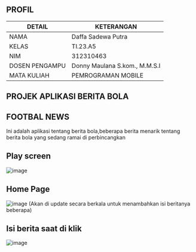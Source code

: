 ## PROFIL
| DETAIL    | KETERANGAN      |
| ----------- | --------------- |
| NAMA       | Daffa Sadewa Putra   |
| KELAS       | TI.23.A5        |
|NIM         | 312310463     |
|DOSEN PENGAMPU| Donny Maulana S.kom., M.M.S.I |
| MATA KULIAH | PEMROGRAMAN MOBILE |

## PROJEK APLIKASI BERITA BOLA 

## FOOTBAL NEWS

Ini adalah aplikasi tentang berita bola,beberapa berita menarik tentang berita bola yang sedang ramai di perbincangkan

## Play screen
![image](https://github.com/user-attachments/assets/8bcd4143-319c-4dd5-9d15-f10fdf25ccb2)


## Home Page
![image](https://github.com/user-attachments/assets/a6bb26d8-2076-4040-bfda-5fa37e0eef30)
(Akan di update secara berkala untuk menambahkan isi beritanya beberapa)


## Isi berita saat di klik
![image](https://github.com/user-attachments/assets/cdba0a39-033b-45fb-902a-5e651808c904)







